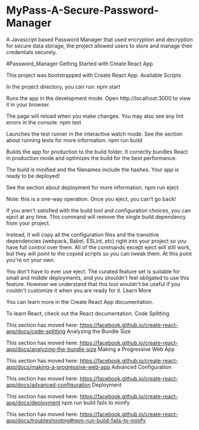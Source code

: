 # MyPass-A-Secure-Password-Manager
A Javascript based Password Manager that used encryption and decryption for secure data storage, the project allowed users to store and manage their credentials securely.

#Password_Manager
Getting Started with Create React App

This project was bootstrapped with Create React App. Available Scripts

In the project directory, you can run: npm start

Runs the app in the development mode. Open http://localhost:3000 to view it in your browser.

The page will reload when you make changes. You may also see any lint errors in the console. npm test

Launches the test runner in the interactive watch mode. See the section about running tests for more information. npm run build

Builds the app for production to the build folder. It correctly bundles React in production mode and optimizes the build for the best performance.

The build is minified and the filenames include the hashes. Your app is ready to be deployed!

See the section about deployment for more information. npm run eject

Note: this is a one-way operation. Once you eject, you can't go back!

If you aren't satisfied with the build tool and configuration choices, you can eject at any time. This command will remove the single build dependency from your project.

Instead, it will copy all the configuration files and the transitive dependencies (webpack, Babel, ESLint, etc) right into your project so you have full control over them. All of the commands except eject will still work, but they will point to the copied scripts so you can tweak them. At this point you're on your own.

You don't have to ever use eject. The curated feature set is suitable for small and middle deployments, and you shouldn't feel obligated to use this feature. However we understand that this tool wouldn't be useful if you couldn't customize it when you are ready for it. Learn More

You can learn more in the Create React App documentation.

To learn React, check out the React documentation. Code Splitting

This section has moved here: https://facebook.github.io/create-react-app/docs/code-splitting Analyzing the Bundle Size

This section has moved here: https://facebook.github.io/create-react-app/docs/analyzing-the-bundle-size Making a Progressive Web App

This section has moved here: https://facebook.github.io/create-react-app/docs/making-a-progressive-web-app Advanced Configuration

This section has moved here: https://facebook.github.io/create-react-app/docs/advanced-configuration Deployment

This section has moved here: https://facebook.github.io/create-react-app/docs/deployment npm run build fails to minify

This section has moved here: https://facebook.github.io/create-react-app/docs/troubleshooting#npm-run-build-fails-to-minify
